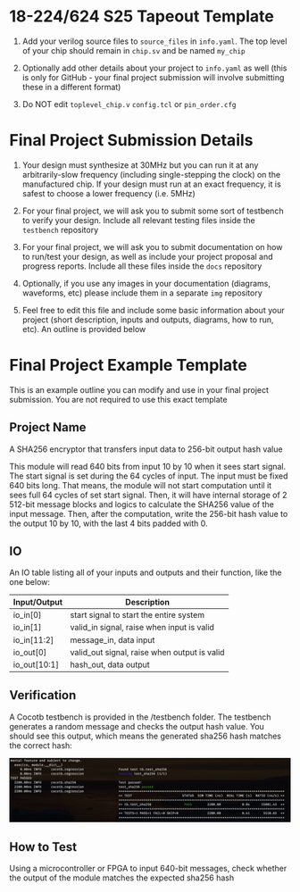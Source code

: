 # 18-224/624 S25 Tapeout Template


1. Add your verilog source files to `source_files` in `info.yaml`. The top level of your chip should remain in `chip.sv` and be named `my_chip`

  
  

2. Optionally add other details about your project to `info.yaml` as well (this is only for GitHub - your final project submission will involve submitting these in a different format)

3. Do NOT edit `toplevel_chip.v`  `config.tcl` or `pin_order.cfg`

 # Final Project Submission Details 
  
1. Your design must synthesize at 30MHz but you can run it at any arbitrarily-slow frequency (including single-stepping the clock) on the manufactured chip. If your design must run at an exact frequency, it is safest to choose a lower frequency (i.e. 5MHz)

  

2. For your final project, we will ask you to submit some sort of testbench to verify your design. Include all relevant testing files inside the `testbench` repository

  
  

3. For your final project, we will ask you to submit documentation on how to run/test your design, as well as include your project proposal and progress reports. Include all these files inside the `docs` repository

  
  

4. Optionally, if you use any images in your documentation (diagrams, waveforms, etc) please include them in a separate `img` repository

  

5. Feel free to edit this file and include some basic information about your project (short description, inputs and outputs, diagrams, how to run, etc). An outline is provided below

# Final Project Example Template

This is an example outline you can modify and use in your final project submission. You are not required to use this exact template

## Project Name

A SHA256 encryptor that transfers input data to 256-bit output hash value

This module will read 640 bits from input 10 by 10 when it sees start signal. The start signal is set during the 64 cycles of input. The input must be fixed 640 bits long. That means, the module will not start computation until it sees full 64 cycles of set start signal. Then, it will have internal storage of 2 512-bit message blocks and logics to calculate the SHA256 value of the input message. Then, after the computation, write the 256-bit hash value to the output 10 by 10, with the last 4 bits padded with 0.

## IO

An IO table listing all of your inputs and outputs and their function, like the one below:

| Input/Output	| Description|																
|-------------|--------------------------------------------------|
| io_in[0]    | start signal to start the entire system          |
| io_in[1]    | valid_in signal, raise when input is valid       |
| io_in[11:2] | message_in, data input                           |
| io_out[0]   | valid_out signal, raise when output is valid     |
| io_out[10:1]| hash_out, data output                            |

## Verification

A Cocotb testbench is provided in the /testbench folder. The testbench generates a random message and checks the output hash value. 
You should see this output, which means the generated sha256 hash matches the correct hash:

![image info](tb_output.png)

## How to Test

Using a microcontroller or FPGA to input 640-bit messages, check whether the output of the module matches the expected sha256 hash
